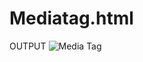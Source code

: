 # Mediatag.html
OUTPUT
![Media Tag](https://user-images.githubusercontent.com/114283330/192167821-eb6bffba-b176-4d22-ba6d-45e96b5c885f.png)
